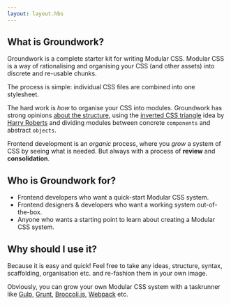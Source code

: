 ```yaml
---
layout: layout.hbs
---
```


## What is Groundwork?

Groundwork is a complete starter kit for writing Modular CSS. Modular CSS is a way of rationalising and organising your CSS (and other assets) into discrete and re-usable chunks.

The process is simple: individual CSS files are combined into one stylesheet.

The hard work is _how_ to organise your CSS into modules. Groundwork has strong opinions [about the structure](/organisation), using the [inverted CSS triangle]() idea by [Harry Roberts](https://twitter.com/csswizardry) and dividing modules between concrete `components` and abstract `objects`.

Frontend development is an _organic_ process, where you _grow_ a system of CSS by seeing what is needed. But always with a process of **review** and **consolidation**. 

## Who is Groundwork for?

* Frontend developers who want a quick-start Modular CSS system. 
* Frontend designers & developers who want a working system out-of-the-box.
* Anyone who wants a starting point to learn about creating a Modular CSS system.

## Why should I use it?

Because it is easy and quick! Feel free to take any ideas, structure, syntax, scaffolding, organisation etc. and re-fashion them in your own image.

Obviously, you can grow your own Modular CSS system with a taskrunner like [Gulp](http://gulpjs.com/), [Grunt](https://gruntjs.com/), [Broccoli.js](http://broccolijs.com/), [Webpack](https://webpack.js.org/) etc.
